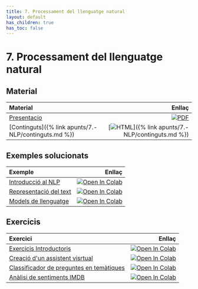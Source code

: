 ```yaml
---
title: 7. Processament del llenguatge natural
layout: default
has_children: true
has_toc: false
---
```


# 7. Processament del llenguatge natural

## Material

| Material                                             |                                                                                                                                       Enllaç |
|:-----------------------------------------------------|---------------------------------------------------------------------------------------------------------------------------------------------:|
| [Presentacio](7-processament_llenguatge_natural.pdf) | [![PDF](https://img.shields.io/badge/PDF-7.--nlp.pdf-blue?logo=adobe-acrobat-reader&logoColor=white)](7-processament_llenguatge_natural.pdf) |
| [Continguts]({% link apunts/7.-NLP/continguts.md %}) |              [![HTML](https://img.shields.io/badge/HTML-continguts-blue?logo=html5&logoColor=white)]({% link apunts/7.-NLP/continguts.md %}) |

## Exemples solucionats

| Exemple                                                     |                                                                                                                                                                                      Enllaç |
|:------------------------------------------------------------|--------------------------------------------------------------------------------------------------------------------------------------------------------------------------------------------:|
| [Introducció al NLP](1.-introduccio_nlp.ipynb)              |           [![Open In Colab](https://colab.research.google.com/assets/colab-badge.svg)](https://colab.research.google.com/github/lawer/mia/blob/main/apunts/7.-NLP/1.-introduccio_nlp.ipynb) |
| [Representació del text](2.-classificacio_text_keras.ipynb) |  [![Open In Colab](https://colab.research.google.com/assets/colab-badge.svg)](https://colab.research.google.com/github/lawer/mia/blob/main/apunts/7.-NLP/2.-classificacio_text_keras.ipynb) |
| [Models de llenguatge](3.-models_llenguatge.ipynb)          |         [![Open In Colab](https://colab.research.google.com/assets/colab-badge.svg)](https://colab.research.google.com/github/lawer/mia/blob/main/apunts/7.-NLP/3.-models_llenguatge.ipynb) |

## Exercicis

| Exercici                                                                     |                                                                                                                                                                                          Enllaç |
|:-----------------------------------------------------------------------------|------------------------------------------------------------------------------------------------------------------------------------------------------------------------------------------------:|
| [Exercicis Introductoris](E1.-exercicis_representacio_text.ipynb)            | [![Open In Colab](https://colab.research.google.com/assets/colab-badge.svg)](https://colab.research.google.com/github/lawer/mia/blob/main/apunts/7.-NLP/E1.-exercicis_representacio_text.ipynb) |
| [Creació d'un assistent visrtual](E2.-Assistent_virtual.ipynb)                 | [![Open In Colab](https://colab.research.google.com/assets/colab-badge.svg)](https://colab.research.google.com/github/lawer/mia/blob/main/apunts/7.-NLP/E2.-Assistent_virtual.ipynb) |
| [Classificador de preguntes en temàtiques](4.-classificador_preguntes.ipynb) |       [![Open In Colab](https://colab.research.google.com/assets/colab-badge.svg)](https://colab.research.google.com/github/lawer/mia/blob/main/apunts/7.-NLP/4.-classificador_preguntes.ipynb) |
| [Anàlisi de sentiments IMDB](5.-analisi_sentiment_imdb.ipynb)                |        [![Open In Colab](https://colab.research.google.com/assets/colab-badge.svg)](https://colab.research.google.com/github/lawer/mia/blob/main/apunts/7.-NLP/5.-analisi_sentiment_imdb.ipynb) |
